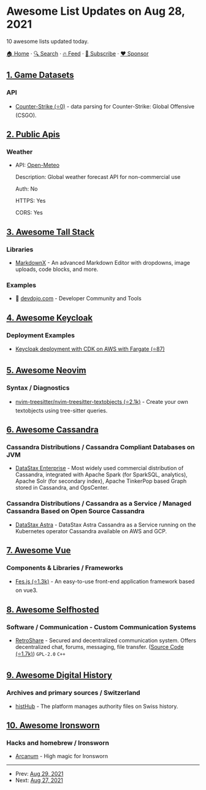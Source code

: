 # Awesome List Updates on Aug 28, 2021

10 awesome lists updated today.

[🏠 Home](/README.md) · [🔍 Search](https://www.trackawesomelist.com/search/) · [🔥 Feed](https://www.trackawesomelist.com/rss.xml) · [📮 Subscribe](https://trackawesomelist.us17.list-manage.com/subscribe?u=d2f0117aa829c83a63ec63c2f&id=36a103854c) · [❤️  Sponsor](https://github.com/sponsors/theowenyoung)



## [1. Game Datasets](/content/leomaurodesenv/game-datasets/README.md)

### API

*   [Counter-Strike (⭐0)](https://github.com/pnxenopoulos/csgo) - data parsing for Counter-Strike: Global Offensive (CSGO).

## [2. Public Apis](/content/public-apis/public-apis/README.md)

### Weather

- API: [Open-Meteo](https://open-meteo.com/)

  Description: Global weather forecast API for non-commercial use

  Auth: No

  HTTPS: Yes

  CORS: Yes



## [3. Awesome Tall Stack](/content/livewire/awesome-tall-stack/README.md)

### Libraries

*   [MarkdownX](https://devdojo.com/markdownx) - An advanced Markdown Editor with dropdowns, image uploads, code blocks, and more.

### Examples

*   🔐 [devdojo.com](https://devdojo.com) - Developer Community and Tools

## [4. Awesome Keycloak](/content/thomasdarimont/awesome-keycloak/README.md)

### Deployment Examples

*   [Keycloak deployment with CDK on AWS with Fargate (⭐87)](https://github.com/aws-samples/cdk-keycloak)

## [5. Awesome Neovim](/content/rockerBOO/awesome-neovim/README.md)

### Syntax / Diagnostics

*   [nvim-treesitter/nvim-treesitter-textobjects (⭐2.1k)](https://github.com/nvim-treesitter/nvim-treesitter-textobjects) - Create your own textobjects using tree-sitter queries.

## [6. Awesome Cassandra](/content/Anant/awesome-cassandra/README.md)

### Cassandra Distributions / Cassandra Compliant Databases on JVM

*   [DataStax Enterprise](https://dtsx.io/3DkP5sN) - Most widely used commercial distribution of Cassandra, integrated with Apache Spark (for SparkSQL, analytics), Apache Solr (for secondary index), Apache TinkerPop based Graph stored in Cassandra, and OpsCenter.

### Cassandra Distributions / Cassandra as a Service / Managed Cassandra Based on Open Source Cassandra

*   [DataStax Astra](https://dtsx.io/38htEun) - DataStax Astra Cassandra as a Service running on the Kubernetes operator Cassandra available on AWS and GCP.

## [7. Awesome Vue](/content/vuejs/awesome-vue/README.md)

### Components & Libraries / Frameworks

*   [Fes.js (⭐1.3k)](https://github.com/WeBankFinTech/fes.js/blob/master/README.en-US.md) - An easy-to-use front-end application framework based on vue3.

## [8. Awesome Selfhosted](/content/awesome-selfhosted/awesome-selfhosted/README.md)

### Software / Communication - Custom Communication Systems

*   [RetroShare](https://retroshare.cc) - Secured and decentralized communication system. Offers decentralized chat, forums, messaging, file transfer. ([Source Code (⭐1.7k)](https://github.com/RetroShare/RetroShare)) `GPL-2.0` `C++`

## [9. Awesome Digital History](/content/maehr/awesome-digital-history/README.md)

### Archives and primary sources / Switzerland

*   [histHub](https://histhub.ch/) - The platform manages authority files on Swiss history.

## [10. Awesome Ironsworn](/content/Billiam/awesome-ironsworn/README.md)

### Hacks and homebrew / Ironsworn

*   [Arcanum](https://www.drivethrurpg.com/product/368750/Arcanum-High-Magic-for-Ironsworn) - High magic for Ironsworn

---

- Prev: [Aug 29, 2021](/content/2021/08/29/README.md)
- Next: [Aug 27, 2021](/content/2021/08/27/README.md)